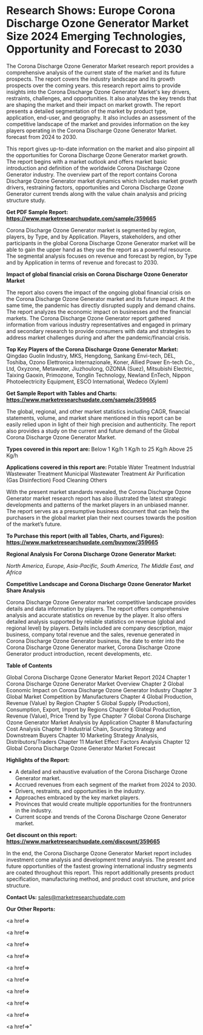 # Research Shows: Europe Corona Discharge Ozone Generator Market Size 2024 Emerging Technologies, Opportunity and Forecast to 2030

The Corona Discharge Ozone Generator Market research report provides a comprehensive analysis of the current state of the market and its future prospects. The report covers the industry landscape and its growth prospects over the coming years. this research report aims to provide insights into the Corona Discharge Ozone Generator Market's key drivers, restraints, challenges, and opportunities. It also analyzes the key trends that are shaping the market and their impact on market growth. The report presents a detailed segmentation of the market by product type, application, end-user, and geography. It also includes an assessment of the competitive landscape of the market and provides information on the key players operating in the Corona Discharge Ozone Generator Market. forecast from 2024 to 2030.

This report gives up-to-date information on the market and also pinpoint all the opportunities for Corona Discharge Ozone Generator market growth. The report begins with a market outlook and offers market basic introduction and definition of the worldwide Corona Discharge Ozone Generator industry. The overview part of the report contains Corona Discharge Ozone Generator market dynamics which includes market growth drivers, restraining factors, opportunities and Corona Discharge Ozone Generator current trends along with the value chain analysis and pricing structure study.

<strong><b>Get PDF Sample Report: <a href=https://www.marketresearchupdate.com/sample/359665>https://www.marketresearchupdate.com/sample/359665</a></b></strong>

Corona Discharge Ozone Generator market is segmented by region, players, by Type, and by Application. Players, stakeholders, and other participants in the global Corona Discharge Ozone Generator market will be able to gain the upper hand as they use the report as a powerful resource. The segmental analysis focuses on revenue and forecast by region, by Type and by Application in terms of revenue and forecast to 2030.

<strong><b>Impact of global financial crisis on Corona Discharge Ozone Generator Market</b></strong>

The report also covers the impact of the ongoing global financial crisis on the Corona Discharge Ozone Generator market and its future impact. At the same time, the pandemic has directly disrupted supply and demand chains. The report analyzes the economic impact on businesses and the financial markets. The Corona Discharge Ozone Generator report gathered information from various industry representatives and engaged in primary and secondary research to provide consumers with data and strategies to address market challenges during and after the pandemic/financial crisis.

<strong><b>Top Key Players of the Corona Discharge Ozone Generator Market:
</b></strong>Qingdao Guolin Industry, MKS, Hengdong, Sankang Envi-tech, DEL, Toshiba, Ozono Elettronica Internazionale, Koner, Allied Power En-tech Co., Ltd, Oxyzone, Metawater, Jiuzhoulong, OZONIA (Suez), Mitsubishi Electric, Taixing Gaoxin, Primozone, Tonglin Technology, Newland EnTech, Nippon Photoelectricity Equipment, ESCO lnternational, Wedeco (Xylem)<strong><b>
</b></strong>

<strong><b>Get Sample Report with Tables and Charts: <a href=https://www.marketresearchupdate.com/sample/359665>https://www.marketresearchupdate.com/sample/359665</a></b></strong>

The global, regional, and other market statistics including CAGR, financial statements, volume, and market share mentioned in this report can be easily relied upon in light of their high precision and authenticity. The report also provides a study on the current and future demand of the Global Corona Discharge Ozone Generator Market.

<strong><b>Types covered in this report are:
</b></strong>Below 1 Kg/h
1 Kg/h to 25 Kg/h
Above 25 Kg/h<strong><b>
</b></strong>

<strong><b>Applications covered in this report are:
</b></strong>Potable Water Treatment
Industrial Wastewater Treatment
Municipal Wastewater Treatment
Air Purification (Gas Disinfection)
Food Cleaning
Others<strong><b>
</b></strong>

With the present market standards revealed, the Corona Discharge Ozone Generator market research report has also illustrated the latest strategic developments and patterns of the market players in an unbiased manner. The report serves as a presumptive business document that can help the purchasers in the global market plan their next courses towards the position of the market’s future.

<strong><b>To Purchase this report (with all Tables, Charts, and Figures): <a href=https://www.marketresearchupdate.com/buynow/359665>https://www.marketresearchupdate.com/buynow/359665</a></b></strong>

<strong><b>Regional Analysis For Corona Discharge Ozone Generator Market:</b></strong>

<em><i>North America, Europe, Asia-Pacific, South America, The Middle East, and Africa</i></em>

<strong><b>Competitive Landscape and Corona Discharge Ozone Generator Market Share Analysis</b></strong>

Corona Discharge Ozone Generator market competitive landscape provides details and data information by players. The report offers comprehensive analysis and accurate statistics on revenue by the player. It also offers detailed analysis supported by reliable statistics on revenue (global and regional level) by players. Details included are company description, major business, company total revenue and the sales, revenue generated in Corona Discharge Ozone Generator business, the date to enter into the Corona Discharge Ozone Generator market, Corona Discharge Ozone Generator product introduction, recent developments, etc.

<strong><b>Table of Contents</b></strong>

Global Corona Discharge Ozone Generator Market Report 2024
Chapter 1 Corona Discharge Ozone Generator Market Overview
Chapter 2 Global Economic Impact on Corona Discharge Ozone Generator Industry
Chapter 3 Global Market Competition by Manufacturers
Chapter 4 Global Production, Revenue (Value) by Region
Chapter 5 Global Supply (Production), Consumption, Export, Import by Regions
Chapter 6 Global Production, Revenue (Value), Price Trend by Type
Chapter 7 Global Corona Discharge Ozone Generator Market Analysis by Application
Chapter 8 Manufacturing Cost Analysis
Chapter 9 Industrial Chain, Sourcing Strategy and Downstream Buyers
Chapter 10 Marketing Strategy Analysis, Distributors/Traders
Chapter 11 Market Effect Factors Analysis
Chapter 12 Global Corona Discharge Ozone Generator Market Forecast

<strong><b>Highlights of the Report:</b></strong>

- A detailed and exhaustive evaluation of the Corona Discharge Ozone Generator market.
- Accrued revenues from each segment of the market from 2024 to 2030.
- Drivers, restraints, and opportunities in the industry.
- Approaches embraced by the key market players.
- Provinces that would create multiple opportunities for the frontrunners in the industry.
- Current scope and trends of the Corona Discharge Ozone Generator market.

<strong><b>Get discount on this report: <a href=https://www.marketresearchupdate.com/discount/359665>https://www.marketresearchupdate.com/discount/359665</a></b></strong>

In the end, the Corona Discharge Ozone Generator Market report includes investment come analysis and development trend analysis. The present and future opportunities of the fastest growing international industry segments are coated throughout this report. This report additionally presents product specification, manufacturing method, and product cost structure, and price structure.

<strong><b>Contact Us:
</b></strong>sales@marketresearchupdate.com

<strong>Our Other Reports:</strong>

<a href=></a>

<a href=></a>

<a href=></a>

<a href=></a>

<a href=></a>

<a href=></a>

<a href=></a>

<a href=></a>

<a href=></a>

<a href=></a>"
